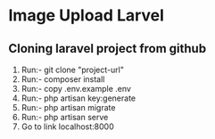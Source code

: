 <h1>Image Upload Larvel</h1>


   <h2>Cloning laravel project from github</h2>
<ol>
        <li>Run:- git clone "project-url"</li>
        <li>Run:- composer install</li>
        <li>Run:- copy .env.example .env</li>
        <li>Run:- php artisan key:generate</li>
        <li>Run:- php artisan migrate</li>
        <li>Run:- php artisan serve</li>
        <li>Go to link localhost:8000</li>
</ol>
